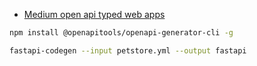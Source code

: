 - [Medium open api typed web apps](https://medium.com/@gfox1984/fully-typed-web-apps-with-openapi-part-1-595d55766670)

```bash
npm install @openapitools/openapi-generator-cli -g
```

```bash
fastapi-codegen --input petstore.yml --output fastapi
```
